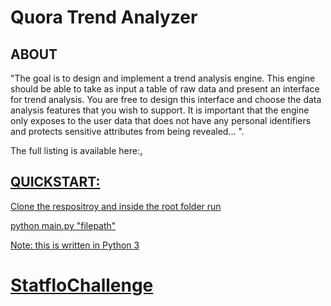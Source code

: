<h1> Quora Trend Analyzer </h1> 

<h2> ABOUT </h2>

<p> "The goal is to design and implement a trend analysis engine. This engine should be able to take as input a table of raw data and present an interface for trend analysis. You are free to design this interface and choose the data analysis features that you wish to support. It is important that the engine only exposes to the user data that does not have any personal identifiers and protects sensitive attributes from being revealed... ". </p>

<p> The full listing is available here:<a href="http://www.quora.com/challenges#trend_analyzer" </a>.</p>

<h2>QUICKSTART: </h2>

<p>Clone the respositroy and inside the root folder run


python main.py "filepath"


Note: this is written in Python 3 </p>

# StatfloChallenge
